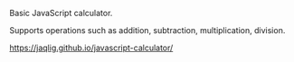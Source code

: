 Basic JavaScript calculator.

Supports operations such as addition, subtraction, multiplication, division.

https://jaqlig.github.io/javascript-calculator/